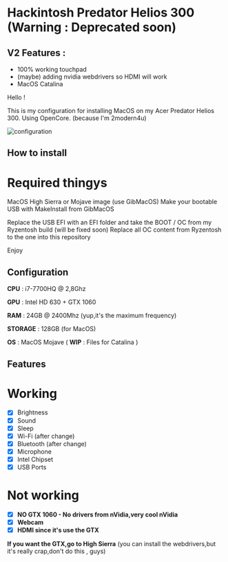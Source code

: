 # Hackintosh Predator Helios 300 (Warning : Deprecated soon)

## V2 Features :
 - 100% working touchpad
 - (maybe) adding nvidia webdrivers so HDMI will work
 - MacOS Catalina
 
 

Hello !

This is my configuration for installing MacOS on my Acer Predator Helios 300.
Using OpenCore. (because I'm 2modern4u)

![configuration](https://i.ibb.co/d6TfF5x/Capture-d-cran-2020-01-21-09-08-26.png)
## How to install
# Required thingys

MacOS High Sierra or Mojave image (use GibMacOS)
Make your bootable USB with MakeInstall from GibMacOS

Replace the USB EFI with an EFI folder and take the BOOT / OC from my Ryzentosh build (will be fixed soon)
Replace all OC content from Ryzentosh to the one into this repository

Enjoy

## Configuration

**CPU** : i7-7700HQ @ 2,8Ghz


**GPU** : Intel HD 630 + GTX 1060


**RAM** : 24GB @ 2400Mhz (yup,it's the maximum frequency)


**STORAGE** : 128GB (for MacOS)


**OS** : MacOS Mojave ( **WIP** : Files for Catalina )

## Features
# Working
 - [x] Brightness
 - [x] Sound
 - [x] Sleep
 - [x] Wi-Fi (after change)
 - [x] Bluetooth (after change)
 - [x] Microphone
 - [x] Intel Chipset
 - [x] USB Ports
 # Not working
 - [x] **NO GTX 1060 - No drivers from nVidia,very cool nVidia**
 - [x] **Webcam**
 - [x] **HDMI since it's use the GTX**
 
 **If you want the GTX,go to High Sierra** (you can install the webdrivers,but it's really crap,don't do this , guys)
 
 
